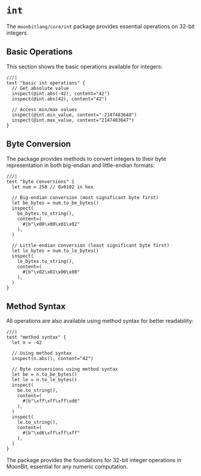 # `int`

The `moonbitlang/core/int` package provides essential operations on 32-bit integers.

## Basic Operations

This section shows the basic operations available for integers:

```moonbit
///|
test "basic int operations" {
  // Get absolute value
  inspect(@int.abs(-42), content="42")
  inspect(@int.abs(42), content="42")

  // Access min/max values
  inspect(@int.min_value, content="-2147483648")
  inspect(@int.max_value, content="2147483647")
}
```

## Byte Conversion

The package provides methods to convert integers to their byte representation in both big-endian and little-endian formats:

```moonbit
///|
test "byte conversions" {
  let num = 258 // 0x0102 in hex

  // Big-endian conversion (most significant byte first)
  let be_bytes = num.to_be_bytes()
  inspect(
    be_bytes.to_string(),
    content=(
      #|b"\x00\x00\x01\x02"
    ),
  )

  // Little-endian conversion (least significant byte first)
  let le_bytes = num.to_le_bytes()
  inspect(
    le_bytes.to_string(),
    content=(
      #|b"\x02\x01\x00\x00"
    ),
  )
}
```

## Method Syntax

All operations are also available using method syntax for better readability:

```moonbit
///|
test "method syntax" {
  let n = -42

  // Using method syntax
  inspect(n.abs(), content="42")

  // Byte conversions using method syntax
  let be = n.to_be_bytes()
  let le = n.to_le_bytes()
  inspect(
    be.to_string(),
    content=(
      #|b"\xff\xff\xff\xd6"
    ),
  )
  inspect(
    le.to_string(),
    content=(
      #|b"\xd6\xff\xff\xff"
    ),
  )
}
```

The package provides the foundations for 32-bit integer operations in MoonBit, essential for any numeric computation.

